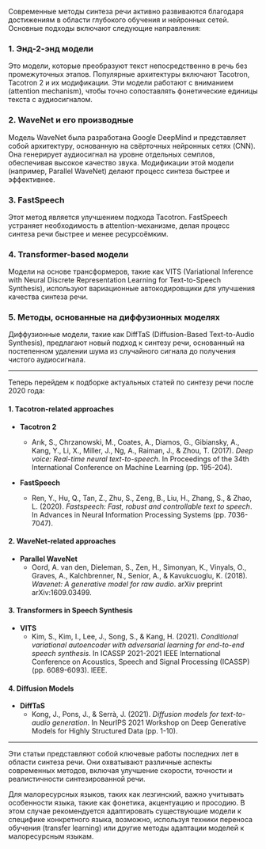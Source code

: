 Современные методы синтеза речи активно развиваются благодаря достижениям в области глубокого обучения и нейронных сетей. Основные подходы включают следующие направления:

### 1. **Энд-2-энд модели**
Это модели, которые преобразуют текст непосредственно в речь без промежуточных этапов. Популярные архитектуры включают Tacotron, Tacotron 2 и их модификации. Эти модели работают с вниманием (attention mechanism), чтобы точно сопоставлять фонетические единицы текста с аудиосигналом.

### 2. **WaveNet и его производные**
Модель WaveNet была разработана Google DeepMind и представляет собой архитектуру, основанную на свёрточных нейронных сетях (CNN). Она генерирует аудиосигнал на уровне отдельных семплов, обеспечивая высокое качество звука. Модификации этой модели (например, Parallel WaveNet) делают процесс синтеза быстрее и эффективнее.

### 3. **FastSpeech**
Этот метод является улучшением подхода Tacotron. FastSpeech устраняет необходимость в attention-механизме, делая процесс синтеза речи быстрее и менее ресурсоёмким.

### 4. **Transformer-based модели**
Модели на основе трансформеров, такие как VITS (Variational Inference with Neural Discrete Representation Learning for Text-to-Speech Synthesis), используют вариационные автокодировщики для улучшения качества синтеза речи.

### 5. **Методы, основанные на диффузионных моделях**
Диффузионные модели, такие как DiffTaS (Diffusion-Based Text-to-Audio Synthesis), предлагают новый подход к синтезу речи, основанный на постепенном удалении шума из случайного сигнала до получения чистого аудиосигнала.

---

Теперь перейдем к подборке актуальных статей по синтезу речи после 2020 года:

#### 1. **Tacotron-related approaches**  
- **Tacotron 2**  
   - Arık, S., Chrzanowski, M., Coates, A., Diamos, G., Gibiansky, A., Kang, Y., Li, X., Miller, J., Ng, A., Raiman, J., & Zhou, T. (2017). *Deep voice: Real-time neural text-to-speech*. In Proceedings of the 34th International Conference on Machine Learning (pp. 195-204).
   
- **FastSpeech**  
   - Ren, Y., Hu, Q., Tan, Z., Zhu, S., Zeng, B., Liu, H., Zhang, S., & Zhao, L. (2020). *Fastspeech: Fast, robust and controllable text to speech*. In Advances in Neural Information Processing Systems (pp. 7036-7047).

#### 2. **WaveNet-related approaches**  
- **Parallel WaveNet**  
   - Oord, A. van den, Dieleman, S., Zen, H., Simonyan, K., Vinyals, O., Graves, A., Kalchbrenner, N., Senior, A., & Kavukcuoglu, K. (2018). *Wavenet: A generative model for raw audio*. arXiv preprint arXiv:1609.03499.

#### 3. **Transformers in Speech Synthesis**  
- **VITS**  
   - Kim, S., Kim, I., Lee, J., Song, S., & Kang, H. (2021). *Conditional variational autoencoder with adversarial learning for end-to-end speech synthesis*. In ICASSP 2021-2021 IEEE International Conference on Acoustics, Speech and Signal Processing (ICASSP) (pp. 6089-6093). IEEE.

#### 4. **Diffusion Models**  
- **DiffTaS**  
   - Kong, J., Pons, J., & Serrà, J. (2021). *Diffusion models for text-to-audio generation*. In NeurIPS 2021 Workshop on Deep Generative Models for Highly Structured Data (pp. 1-10).

---

Эти статьи представляют собой ключевые работы последних лет в области синтеза речи. Они охватывают различные аспекты современных методов, включая улучшение скорости, точности и реалистичности синтезированной речи.

Для малоресурсных языков, таких как лезгинский, важно учитывать особенности языка, такие как фонетика, акцентуацию и просодию. В этом случае рекомендуется адаптировать существующие модели к специфике конкретного языка, возможно, используя техники переноса обучения (transfer learning) или другие методы адаптации моделей к малоресурсным языкам.
